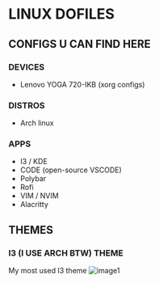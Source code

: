 # LINUX DOFILES #

## CONFIGS U CAN FIND HERE ##

### DEVICES ###
- Lenovo YOGA 720-IKB (xorg configs)

### DISTROS ###
- Arch linux

### APPS ###
- I3 / KDE
- CODE (open-source VSCODE)
- Polybar
- Rofi
- VIM / NVIM
- Alacritty

## THEMES ##

### I3 (I USE ARCH BTW) THEME ###
My most used I3 theme
![image1](https://i.imgur.com/olwVjtN.png)
